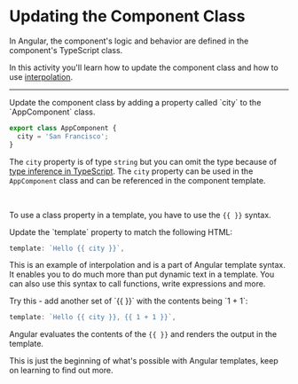# Updating the Component Class

In Angular, the component's logic and behavior are defined in the component's TypeScript class.

In this activity you'll learn how to update the component class and how to use [interpolation](/guide/templates/interpolation).

<hr />

<docs-workflow>

<docs-step title="Add a property called `city`">
Update the component class by adding a property called `city` to the `AppComponent` class.

```ts
export class AppComponent {
  city = 'San Francisco';
}
```

The `city` property is of type `string` but you can omit the type because of [type inference in TypeScript](typescript.org/type-inference). The `city` property can be used in the `AppComponent` class and can be referenced in the component template.

<br>

To use a class property in a template, you have to use the `{{ }}` syntax.
</docs-step>

<docs-step title="Update the component template">
Update the `template` property to match the following HTML:

```ts
template: `Hello {{ city }}`,
```

This is an example of interpolation and is a part of Angular template syntax. It enables you to do much more than put dynamic text in a template. You can also use this syntax to call functions, write expressions and more.
</docs-step>

<docs-step title="More practice with interpolation">
Try this - add another set of `{{ }}` with the contents being `1 + 1`:

```ts
template: `Hello {{ city }}, {{ 1 + 1 }}`,
```

Angular evaluates the contents of the `{{ }}` and renders the output in the template.
</docs-step>

</docs-workflow>

This is just the beginning of what's possible with Angular templates, keep on learning to find out more.
